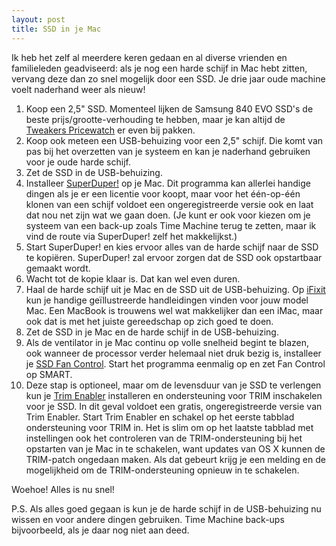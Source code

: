 ```yaml
---
layout: post
title: SSD in je Mac
---
```

Ik heb het zelf al meerdere keren gedaan en al diverse vrienden en familieleden geadviseerd: als je nog een harde schijf in Mac hebt zitten, vervang deze dan zo snel mogelijk door een SSD. Je drie jaar oude machine voelt naderhand weer als nieuw!

1. Koop een 2,5" SSD. Momenteel lijken de Samsung 840 EVO SSD's de beste prijs/grootte-verhouding te hebben, maar je kan altijd de [Tweakers Pricewatch](http://www.tweakers.net/pricewatch) er even bij pakken.
2. Koop ook meteen een USB-behuizing voor een 2,5" schijf. Die komt van pas bij het overzetten van je systeem en kan je naderhand gebruiken voor je oude harde schijf.
3. Zet de SSD in de USB-behuizing.
4. Installeer [SuperDuper!](http://www.shirt-pocket.com/SuperDuper/superduperdescription.html) op je Mac. Dit programma kan allerlei handige dingen als je er een licentie voor koopt, maar voor het één-op-één klonen van een schijf voldoet een ongeregistreerde versie ook en laat dat nou net zijn wat we gaan doen. (Je kunt er ook voor kiezen om je systeem van een back-up zoals Time Machine terug te zetten, maar ik vind de route via SuperDuper! zelf het makkelijkst.)
5. Start SuperDuper! en kies ervoor alles van de harde schijf naar de SSD te kopiëren. SuperDuper! zal ervoor zorgen dat de SSD ook opstartbaar gemaakt wordt.
6. Wacht tot de kopie klaar is. Dat kan wel even duren.
7. Haal de harde schijf uit je Mac en de SSD uit de USB-behuizing. Op [iFixit](http://www.ifixit.com/Device/Mac) kun je handige geïllustreerde handleidingen vinden voor jouw model Mac. Een MacBook is trouwens wel wat makkelijker dan een iMac, maar ook dat is met het juiste gereedschap op zich goed te doen.
8. Zet de SSD in je Mac en de harde schijf in de USB-behuizing.
9. Als de ventilator in je Mac continu op volle snelheid begint te blazen, ook wanneer de processor verder helemaal niet druk bezig is, installeer je [SSD Fan Control](http://exirion.net/ssdfanctrl/). Start het programma eenmalig op en zet Fan Control op SMART.
10. Deze stap is optioneel, maar om de levensduur van je SSD te verlengen kun je [Trim Enabler](http://www.cindori.org/software/trimenabler/) installeren en ondersteuning voor TRIM inschakelen voor je SSD. In dit geval voldoet een gratis, ongeregistreerde versie van Trim Enabler. Start Trim Enabler en schakel op het eerste tabblad ondersteuning voor TRIM in. Het is slim om op het laatste tabblad met instellingen ook het controleren van de TRIM-ondersteuning bij het opstarten van je Mac in te schakelen, want updates van OS X kunnen de TRIM-patch ongedaan maken. Als dat gebeurt krijg je een melding en de mogelijkheid om de TRIM-ondersteuning opnieuw in te schakelen.

Woehoe! Alles is nu snel!

P.S. Als alles goed gegaan is kun je de harde schijf in de USB-behuizing nu wissen en voor andere dingen gebruiken. Time Machine back-ups bijvoorbeeld, als je daar nog niet aan deed.

